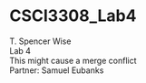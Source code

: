 # CSCI3308_Lab4  
T. Spencer Wise  
Lab 4  
This might cause a merge conflict  
Partner: Samuel Eubanks
